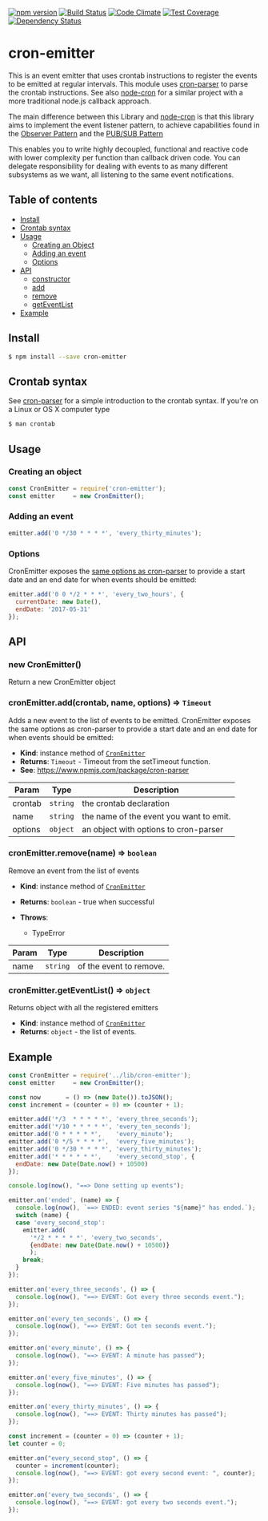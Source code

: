 [![npm version](https://badge.fury.io/js/cron-emitter.svg)](http://badge.fury.io/js/cron-emitter)
[![Build Status](https://travis-ci.org/tfmalt/node-cron-emitter.svg?branch=master)](https://travis-ci.org/tfmalt/node-cron-emitter)
[![Code Climate](https://codeclimate.com/github/tfmalt/node-cron-emitter/badges/gpa.svg)](https://codeclimate.com/github/tfmalt/node-cron-emitter)
[![Test Coverage](https://codeclimate.com/github/tfmalt/node-cron-emitter/badges/coverage.svg)](https://codeclimate.com/github/tfmalt/node-cron-emitter)
[![Dependency Status](https://david-dm.org/tfmalt/node-cron-emitter.svg)](https://david-dm.org/tfmalt/node-cron-emitter)

# cron-emitter

This is an event emitter that uses crontab instructions to register the events
to be emitted at regular intervals. This module uses
[cron-parser](https://github.com/harrisiirak/cron-parser)
to parse the crontab instructions. See also
[node-cron](https://github.com/ncb000gt/node-cron) for a similar project with
a more traditional node.js callback approach.

The main difference between this Library and
[node-cron](https://github.com/ncb000gt/node-cron) is that this library aims
to implement the event listener pattern, to achieve capabilities found in the
[Observer Pattern](http://en.wikipedia.org/wiki/Observer_pattern) and the
[PUB/SUB Pattern](http://en.wikipedia.org/wiki/Publish%E2%80%93subscribe_pattern)

This enables you to write highly decoupled, functional and reactive code with
lower complexity per function than callback driven code. You can delegate
responsibility for dealing with events to as many different subsystems as we
want, all listening to the same event notifications.

## Table of contents

* [Install](#Install)
* [Crontab syntax](#Crontab-syntax)
* [Usage](#Usage)
  * [Creating an Object](#Creating-an-object)
  * [Adding an event](#Adding-an-event)
  * [Options](#Options)
* [API](#API)
  * [constructor](#new_CronEmitter_new)
  * [add](#CronEmitter+Add)
  * [remove](#CronEmitter+remove)
  * [getEventList](#CronEmitter+getEventList)
* [Example](#Example)

## Install
```bash
$ npm install --save cron-emitter
```

## Crontab syntax
See [cron-parser](https://github.com/harrisiirak/cron-parser) for a simple
introduction to the crontab syntax.
If you're on a Linux or OS X computer type
```bash
$ man crontab
```

## Usage

### Creating an object
```javascript
const CronEmitter = require('cron-emitter');
const emitter     = new CronEmitter();
```

### Adding an event
```javascript
emitter.add('0 */30 * * * *', 'every_thirty_minutes');
```
### Options

CronEmitter exposes the [same options as cron-parser](https://github.com/harrisiirak/cron-parser#options) to provide
a start date and an end date for when events should be emitted:

```javascript
emitter.add('0 0 */2 * * *', 'every_two_hours', {
  currentDate: new Date(),
  endDate: '2017-05-31'
});
```

## API

<a name="new_CronEmitter_new"></a>

### new CronEmitter()
Return a new CronEmitter object

<a name="CronEmitter+add"></a>

### cronEmitter.add(crontab, name, options) ⇒ <code>Timeout</code>
Adds a new event to the list of events to be emitted.
CronEmitter exposes the same options as cron-parser to provide a
start date and an end date for when events should be emitted:

- **Kind**: instance method of <code>[CronEmitter](#CronEmitter)</code>
- **Returns**: <code>Timeout</code> - Timeout from the setTimeout function.
- **See**: https://www.npmjs.com/package/cron-parser

| Param | Type | Description |
| --- | --- | --- |
| crontab | <code>string</code> | the crontab declaration |
| name | <code>string</code> | the name of the event you want to emit. |
| options | <code>object</code> | an object with options to cron-parser |

<a name="CronEmitter+remove"></a>

### cronEmitter.remove(name) ⇒ <code>boolean</code>
Remove an event from the list of events

- **Kind**: instance method of <code>[CronEmitter](#CronEmitter)</code>
- **Returns**: <code>boolean</code> - true when successful
- **Throws**:

  - TypeError


| Param | Type | Description |
| --- | --- | --- |
| name | <code>string</code> | of the event to remove. |

<a name="CronEmitter+getEventList"></a>

### cronEmitter.getEventList() ⇒ <code>object</code>
Returns object with all the registered emitters

- **Kind**: instance method of <code>[CronEmitter](#CronEmitter)</code>
- **Returns**: <code>object</code> - the list of events.

## Example


```javascript
const CronEmitter = require('../lib/cron-emitter');
const emitter     = new CronEmitter();

const now       = () => (new Date()).toJSON();
const increment = (counter = 0) => (counter + 1);

emitter.add('*/3  * * * * *', 'every_three_seconds');
emitter.add('*/10 * * * * *', 'every_ten_seconds');
emitter.add('0 * * * * *',    'every_minute');
emitter.add('0 */5 * * * *',  'every_five_minutes');
emitter.add('0 */30 * * * *', 'every_thirty_minutes');
emitter.add('* * * * * *',    'every_second_stop', {
  endDate: new Date(Date.now() + 10500)
});

console.log(now(), "==> Done setting up events");

emitter.on('ended', (name) => {
  console.log(now(), `==> ENDED: event series "${name}" has ended.`);
  switch (name) {
  case 'every_second_stop':
    emitter.add(
      '*/2 * * * * *', 'every_two_seconds',
      {endDate: new Date(Date.now() + 10500)}
      );
    break;
  }
});

emitter.on('every_three_seconds', () => {
  console.log(now(), "==> EVENT: Got every three seconds event.");
});

emitter.on('every_ten_seconds', () => {
  console.log(now(), "==> EVENT: Got ten seconds event.");
});

emitter.on('every_minute', () => {
  console.log(now(), "==> EVENT: A minute has passed");
});

emitter.on('every_five_minutes', () => {
  console.log(now(), "==> EVENT: Five minutes has passed");
});

emitter.on('every_thirty_minutes', () => {
  console.log(now(), "==> EVENT: Thirty minutes has passed");
});

const increment = (counter = 0) => (counter + 1);
let counter = 0;

emitter.on("every_second_stop", () => {
  counter = increment(counter);
  console.log(now(), "==> EVENT: got every second event: ", counter);
});

emitter.on('every_two_seconds', () => {
  console.log(now(), "==> EVENT: got every two seconds event.");
});
```
